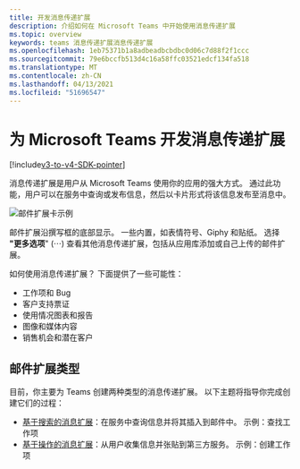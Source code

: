 ```yaml
---
title: 开发消息传递扩展
description: 介绍如何在 Microsoft Teams 中开始使用消息传递扩展
ms.topic: overview
keywords: teams 消息传递扩展消息传递扩展
ms.openlocfilehash: 1eb75371b1a8adbeadbcbdbc0d06c7d88f2f1ccc
ms.sourcegitcommit: 79e6bccfb513d4c16a58ffc03521edcf134fa518
ms.translationtype: MT
ms.contentlocale: zh-CN
ms.lasthandoff: 04/13/2021
ms.locfileid: "51696547"
---
```

# <a name="develop-messaging-extensions-for-microsoft-teams"></a>为 Microsoft Teams 开发消息传递扩展

[!include[v3-to-v4-SDK-pointer](~/includes/v3-to-v4-pointer-me.md)]

消息传递扩展是用户从 Microsoft Teams 使用你的应用的强大方式。 通过此功能，用户可以在服务中查询或发布信息，然后以卡片形式将该信息发布至消息中。

![邮件扩展卡示例](~/assets/images/compose-extensions/ceexample.png)

邮件扩展沿撰写框的底部显示。 一些内置，如表情符号、Giphy 和贴纸。 选择 **"更多选项**" (&#8943;) 查看其他消息传递扩展，包括从应用库添加或自己上传的邮件扩展。 

如何使用消息传递扩展？ 下面提供了一些可能性：

* 工作项和 Bug
* 客户支持票证
* 使用情况图表和报告
* 图像和媒体内容
* 销售机会和潜在客户

## <a name="types-of-messaging-extensions"></a>邮件扩展类型

目前，你主要为 Teams 创建两种类型的消息传递扩展。 以下主题将指导你完成创建它们的过程：

* [基于搜索的消息扩展](~/resources/messaging-extension-v3/search-extensions.md)：在服务中查询信息并将其插入到邮件中。 示例：查找工作项
* [基于操作的消息扩展](~/resources/messaging-extension-v3/create-extensions.md)：从用户收集信息并张贴到第三方服务。 示例：创建工作项
